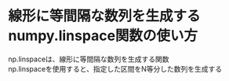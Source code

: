 # 線形に等間隔な数列を生成するnumpy.linspace関数の使い方

np.linspaceは、線形に等間隔な数列を生成する関数  
np.linspaceを使用すると、指定した区間をN等分した数列を生成する